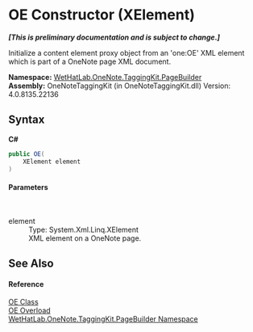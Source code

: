 # OE Constructor (XElement)
 _**\[This is preliminary documentation and is subject to change.\]**_

Initialize a content element proxy object from an 'one:OE' XML element which is part of a OneNote page XML document.

**Namespace:**&nbsp;<a href="56352230-71f2-f4b7-63a8-983965663af5.md">WetHatLab.OneNote.TaggingKit.PageBuilder</a><br />**Assembly:**&nbsp;OneNoteTaggingKit (in OneNoteTaggingKit.dll) Version: 4.0.8135.22136

## Syntax

**C#**<br />
``` C#
public OE(
	XElement element
)
```


#### Parameters
&nbsp;<dl><dt>element</dt><dd>Type: System.Xml.Linq.XElement<br />XML element on a OneNote page.</dd></dl>

## See Also


#### Reference
<a href="6d00c7e2-1ce9-f79b-727b-125206c5880d.md">OE Class</a><br /><a href="6319c3dc-b7b7-cb04-cf0b-ecd6d980feba.md">OE Overload</a><br /><a href="56352230-71f2-f4b7-63a8-983965663af5.md">WetHatLab.OneNote.TaggingKit.PageBuilder Namespace</a><br />